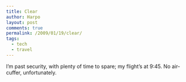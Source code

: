 ```yaml
---
title: Clear
author: Harpo
layout: post
comments: true
permalink: /2009/01/19/clear/
tags:
  - tech
  - travel
---
```

I&#8217;m past security, with plenty of time to spare; my flight&#8217;s at 9:45. No air-cuffer, unfortunately.